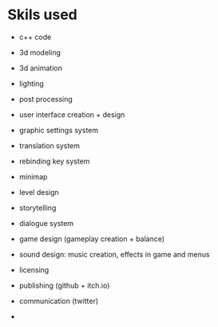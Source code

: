 # Skils used

- c++ code
- 3d modeling
- 3d animation
- lighting
- post processing
- user interface creation + design

- graphic settings system
- translation system
- rebinding key system
- minimap
- level design

- storytelling
- dialogue system

- game design (gameplay creation + balance)
- sound design: music creation, effects in game and menus

- licensing
- publishing (github + itch.io)
- communication (twitter)
-
